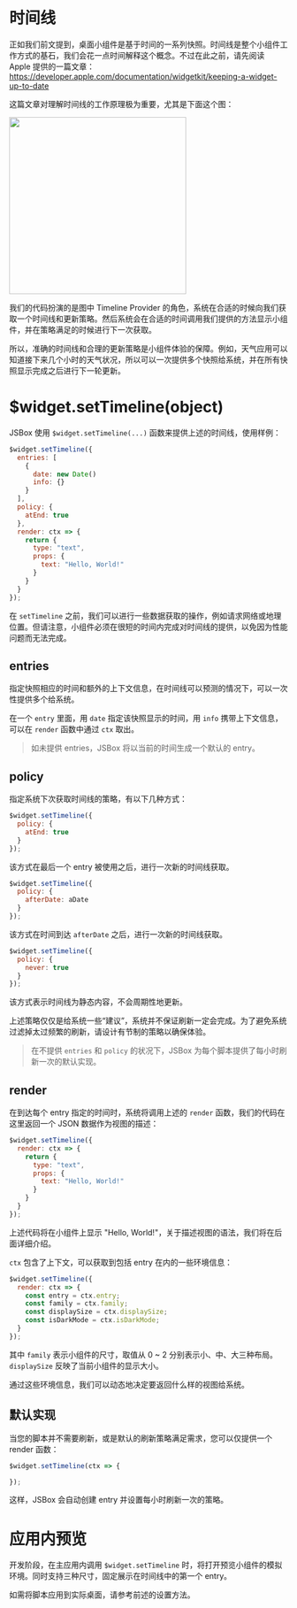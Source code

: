 # 时间线

正如我们前文提到，桌面小组件是基于时间的一系列快照。时间线是整个小组件工作方式的基石，我们会花一点时间解释这个概念。不过在此之前，请先阅读 Apple 提供的一篇文章：https://developer.apple.com/documentation/widgetkit/keeping-a-widget-up-to-date

这篇文章对理解时间线的工作原理极为重要，尤其是下面这个图：

<img src='https://docs-assets.developer.apple.com/published/2971813b6a098a34d134a04e38a50b83/2550/WidgetKit-Timeline-At-End@2x.png' width=320px/>

我们的代码扮演的是图中 Timeline Provider 的角色，系统在合适的时候向我们获取一个时间线和更新策略。然后系统会在合适的时间调用我们提供的方法显示小组件，并在策略满足的时候进行下一次获取。

所以，准确的时间线和合理的更新策略是小组件体验的保障。例如，天气应用可以知道接下来几个小时的天气状况，所以可以一次提供多个快照给系统，并在所有快照显示完成之后进行下一轮更新。

# $widget.setTimeline(object)

JSBox 使用 `$widget.setTimeline(...)` 函数来提供上述的时间线，使用样例：

```js
$widget.setTimeline({
  entries: [
    {
      date: new Date()
      info: {}
    }
  ],
  policy: {
    atEnd: true
  },
  render: ctx => {
    return {
      type: "text",
      props: {
        text: "Hello, World!"
      }
    }
  }
});
```

在 `setTimeline` 之前，我们可以进行一些数据获取的操作，例如请求网络或地理位置。但请注意，小组件必须在很短的时间内完成对时间线的提供，以免因为性能问题而无法完成。

## entries

指定快照相应的时间和额外的上下文信息，在时间线可以预测的情况下，可以一次性提供多个给系统。

在一个 `entry` 里面，用 `date` 指定该快照显示的时间，用 `info` 携带上下文信息，可以在 `render` 函数中通过 `ctx` 取出。

> 如未提供 entries，JSBox 将以当前的时间生成一个默认的 entry。

## policy

指定系统下次获取时间线的策略，有以下几种方式：

```js
$widget.setTimeline({
  policy: {
    atEnd: true
  }
});
```

该方式在最后一个 entry 被使用之后，进行一次新的时间线获取。

```js
$widget.setTimeline({
  policy: {
    afterDate: aDate
  }
});
```

该方式在时间到达 `afterDate` 之后，进行一次新的时间线获取。

```js
$widget.setTimeline({
  policy: {
    never: true
  }
});
```

该方式表示时间线为静态内容，不会周期性地更新。

上述策略仅仅是给系统一些“建议”，系统并不保证刷新一定会完成。为了避免系统过滤掉太过频繁的刷新，请设计有节制的策略以确保体验。

> 在不提供 `entries` 和 `policy` 的状况下，JSBox 为每个脚本提供了每小时刷新一次的默认实现。

## render

在到达每个 entry 指定的时间时，系统将调用上述的 `render` 函数，我们的代码在这里返回一个 JSON 数据作为视图的描述：

```js
$widget.setTimeline({
  render: ctx => {
    return {
      type: "text",
      props: {
        text: "Hello, World!"
      }
    }
  }
});
```

上述代码将在小组件上显示 "Hello, World!"，关于描述视图的语法，我们将在后面详细介绍。

`ctx` 包含了上下文，可以获取到包括 entry 在内的一些环境信息：

```js
$widget.setTimeline({
  render: ctx => {
    const entry = ctx.entry;
    const family = ctx.family;
    const displaySize = ctx.displaySize;
    const isDarkMode = ctx.isDarkMode;
  }
});
```

其中 `family` 表示小组件的尺寸，取值从 0 ~ 2 分别表示小、中、大三种布局。`displaySize` 反映了当前小组件的显示大小。

通过这些环境信息，我们可以动态地决定要返回什么样的视图给系统。

## 默认实现

当您的脚本并不需要刷新，或是默认的刷新策略满足需求，您可以仅提供一个 render 函数：

```js
$widget.setTimeline(ctx => {

});
```

这样，JSBox 会自动创建 entry 并设置每小时刷新一次的策略。

# 应用内预览

开发阶段，在主应用内调用 `$widget.setTimeline` 时，将打开预览小组件的模拟环境。同时支持三种尺寸，固定展示在时间线中的第一个 entry。

如需将脚本应用到实际桌面，请参考前述的设置方法。